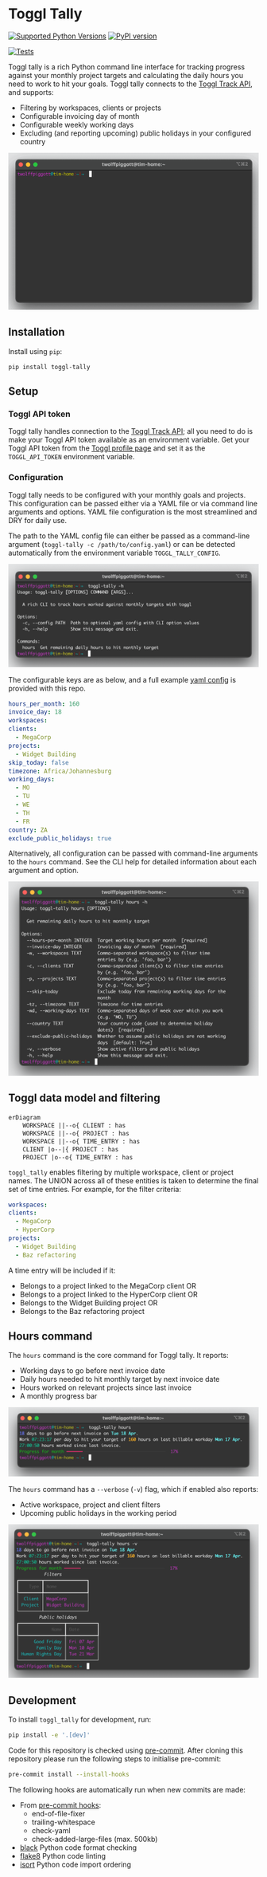 # Toggl Tally

[![Supported Python Versions](https://img.shields.io/pypi/pyversions/toggl-tally/0.1.2)](https://pypi.org/project/toggl-tally/) [![PyPI version](https://badge.fury.io/py/toggl-tally.svg)](https://badge.fury.io/py/toggl-tally)

[![Tests](https://github.com/twolffpiggott/toggl-tally/actions/workflows/test.yml/badge.svg?branch=main)](https://github.com/twolffpiggott/toggl-tally/actions/workflows/test.yml)

Toggl tally is a rich Python command line interface for tracking progress against your monthly project targets and calculating the daily hours you need to work to hit your goals. Toggl tally connects to the [Toggl Track API](https://developers.track.toggl.com/), and supports:

- Filtering by workspaces, clients or projects
- Configurable invoicing day of month
- Configurable weekly working days
- Excluding (and reporting upcoming) public holidays in your configured country

<p align="center">
  <img src="https://github.com/twolffpiggott/toggl-tally/raw/main/imgs/toggl_tally_verbose_small.gif">
</p>

## Installation

Install using `pip`:

```
pip install toggl-tally
```

## Setup

### Toggl API token

Toggl tally handles connection to the [Toggl Track API](https://developers.track.toggl.com/); all you need to do is make your Toggl API token available as an environment variable. Get your Toggl API token from the [Toggl profile page](https://track.toggl.com/profile) and set it as the `TOGGL_API_TOKEN` environment variable.

### Configuration

Toggl tally needs to be configured with your monthly goals and projects. This configuration can be passed either via a YAML file or via command line arguments and options. YAML file configuration is the most streamlined and DRY for daily use.

The path to the YAML config file can either be passed as a command-line argument (`toggl-tally -c /path/to/config.yaml`) or can be detected automatically from the environment variable `TOGGL_TALLY_CONFIG`.

![Help](https://github.com/twolffpiggott/toggl-tally/raw/main/imgs/help.png)

The configurable keys are as below, and a full example [yaml config](https://github.com/twolffpiggott/toggl-tally/blob/main/config.yml) is provided with this repo.

```yaml
hours_per_month: 160
invoice_day: 18
workspaces:
clients:
  - MegaCorp
projects:
  - Widget Building
skip_today: false
timezone: Africa/Johannesburg
working_days:
  - MO
  - TU
  - WE
  - TH
  - FR
country: ZA
exclude_public_holidays: true
```

Alternatively, all configuration can be passed with command-line arguments to the `hours` command. See the CLI help for detailed information about each argument and option.

![Help](https://github.com/twolffpiggott/toggl-tally/raw/main/imgs/hours_help.png)

## Toggl data model and filtering

```mermaid
erDiagram
    WORKSPACE ||--o{ CLIENT : has
    WORKSPACE ||--o{ PROJECT : has
    WORKSPACE ||--o{ TIME_ENTRY : has
    CLIENT |o--|{ PROJECT : has
    PROJECT |o--o{ TIME_ENTRY : has
```

`toggl_tally` enables filtering by multiple workspace, client or project names. The UNION across all of these entities is taken to determine the final set of time entries. For example, for the filter criteria:

```yaml
workspaces:
clients:
  - MegaCorp
  - HyperCorp
projects:
  - Widget Building
  - Baz refactoring
```

A time entry will be included if it:

- Belongs to a project linked to the MegaCorp client OR
- Belongs to a project linked to the HyperCorp client OR
- Belongs to the Widget Building project OR
- Belongs to the Baz refactoring project

## Hours command

The `hours` command is the core command for Toggl tally. It reports:

- Working days to go before next invoice date
- Daily hours needed to hit monthly target by next invoice date
- Hours worked on relevant projects since last invoice
- A monthly progress bar

![Hours](https://github.com/twolffpiggott/toggl-tally/raw/main/imgs/hours.png)

The `hours` command has a `--verbose` (`-v`) flag, which if enabled also reports:

- Active workspace, project and client filters
- Upcoming public holidays in the working period

![Hours](https://github.com/twolffpiggott/toggl-tally/raw/main/imgs/hours_verbose.png)

## Development

To install `toggl_tally` for development, run:

```bash
pip install -e '.[dev]'
```

Code for this repository is checked using [pre-commit](https://pre-commit.com/). After cloning this repository please run the following steps to initialise pre-commit:

```bash
pre-commit install --install-hooks
```

The following hooks are automatically run when new commits are made:

- From [pre-commit hooks](https://github.com/pre-commit/pre-commit-hooks):
    - end-of-file-fixer
    - trailing-whitespace
    - check-yaml
    - check-added-large-files (max. 500kb)
- [black](https://github.com/psf/black) Python code format checking
- [flake8](https://gitlab.com/pycqa/flake8) Python code linting
- [isort](https://github.com/PyCQA/isort) Python code import ordering
